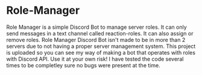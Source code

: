 # Role-Manager
Role Manager is a simple Discord Bot to manage server roles. It can only send messages in a text channel called reaction-roles. It can also assign or remove roles. Role Manager Discord Bot isn't made to be in more than 2 servers due to not having a proper server management system. This project is uploaded so you can see my way of making a bot that operates with roles with Discord API.
Use it at your own risk! I have tested the code several times to be completley sure no bugs were present at the time.
